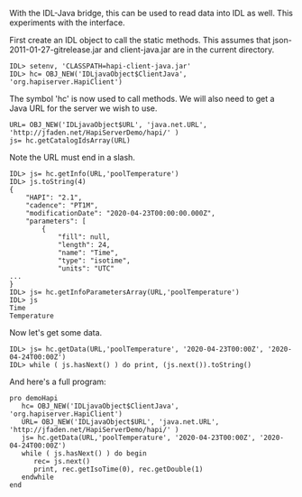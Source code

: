 With the IDL-Java bridge, this can be used to read data into IDL as well.  This experiments with the interface.

First create an IDL object to call the static methods.  This assumes that json-2011-01-27-gitrelease.jar and client-java.jar
are in the current directory.

~~~~~
IDL> setenv, 'CLASSPATH=hapi-client-java.jar'
IDL> hc= OBJ_NEW('IDLjavaObject$ClientJava', 'org.hapiserver.HapiClient')
~~~~~

The symbol 'hc' is now used to call methods.  We will also need to get a Java URL for the server we wish to use.

~~~~~
URL= OBJ_NEW('IDLjavaObject$URL', 'java.net.URL', 'http://jfaden.net/HapiServerDemo/hapi/' )
js= hc.getCatalogIdsArray(URL)
~~~~~

Note the URL must end in a slash.

~~~~~
IDL> js= hc.getInfo(URL,'poolTemperature') 
IDL> js.toString(4)
{
    "HAPI": "2.1",
    "cadence": "PT1M",
    "modificationDate": "2020-04-23T00:00:00.000Z",
    "parameters": [
        {
            "fill": null,
            "length": 24,
            "name": "Time",
            "type": "isotime",
            "units": "UTC"
...
}
IDL> js= hc.getInfoParametersArray(URL,'poolTemperature')
IDL> js
Time
Temperature
~~~~~

Now let's get some data.

~~~~~
IDL> js= hc.getData(URL,'poolTemperature', '2020-04-23T00:00Z', '2020-04-24T00:00Z')
IDL> while ( js.hasNext() ) do print, (js.next()).toString()
~~~~~

And here's a full program:
~~~~~
pro demoHapi
   hc= OBJ_NEW('IDLjavaObject$ClientJava', 'org.hapiserver.HapiClient')
   URL= OBJ_NEW('IDLjavaObject$URL', 'java.net.URL', 'http://jfaden.net/HapiServerDemo/hapi/' )
   js= hc.getData(URL,'poolTemperature', '2020-04-23T00:00Z', '2020-04-24T00:00Z')
   while ( js.hasNext() ) do begin
      rec= js.next()
      print, rec.getIsoTime(0), rec.getDouble(1)
   endwhile
end
~~~~~
